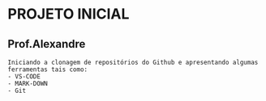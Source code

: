 # PROJETO INICIAL

## Prof.Alexandre

```
Iniciando a clonagem de repositórios do Github e apresentando algumas ferramentas tais como:
- VS-CODE
- MARK-DOWN
- Git
```
